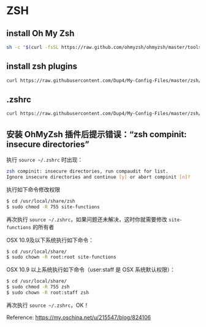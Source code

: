 # ZSH

## install Oh My Zsh

```bash
sh -c "$(curl -fsSL https://raw.github.com/ohmyzsh/ohmyzsh/master/tools/install.sh)"
```

## install zsh plugins

```bash
curl https://raw.githubusercontent.com/Dup4/My-Config-Files/master/zsh/install.sh | sh
```

## .zshrc

```bash
curl https://raw.githubusercontent.com/Dup4/My-Config-Files/master/zsh/.zshrc > ~/.zshrc
```

## 安装 OhMyZsh 插件后提示错误：“zsh compinit: insecure directories”

执行 `source ~/.zshrc` 时出现：

```sh
zsh compinit: insecure directories, run compaudit for list.
Ignore insecure directories and continue [y] or abort compinit [n]?
```

执行如下命令修改权限

```sh
$ cd /usr/local/share/zsh
$ sudo chmod -R 755 site-functions
```

再次执行 `source ~/.zshrc`，如果问题还未解决，这时你就需要修改 `site-functions` 的所有者

OSX 10.9及以下系统执行如下命令：

```sh
$ cd /usr/local/share/
$ sudo chown -R root:root site-functions
```

OSX 10.9 以上系统执行如下命令（user:staff 是 OSX 系统默认权限）：

```sh
$ cd /usr/local/share/
$ sudo chmod -R 755 zsh
$ sudo chown -R root:staff zsh
```

再次执行 `source ~/.zshrc`，OK！

Reference: <https://my.oschina.net/u/215547/blog/824106>
